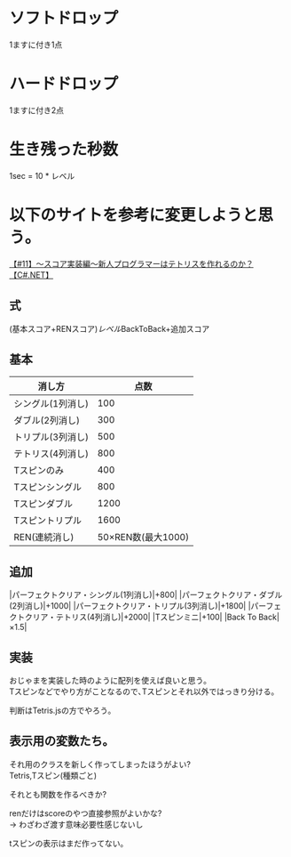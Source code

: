 # ソフトドロップ
1ますに付き1点

# ハードドロップ
1ますに付き2点

# 生き残った秒数
1sec = 10 * レベル

# 以下のサイトを参考に変更しようと思う｡
[【#11】～スコア実装編～新人プログラマーはテトリスを作れるのか？【C#.NET】](https://www.terasol.co.jp/%E3%83%97%E3%83%AD%E3%82%B0%E3%83%A9%E3%83%9F%E3%83%B3%E3%82%B0/6841)

## 式
(基本スコア+RENスコア)*レベル*BackToBack+追加スコア

## 基本
|消し方|点数|
|--|--|
|シングル(1列消し)|100|
|ダブル(2列消し)|300|
|トリプル(3列消し)|500|
|テトリス(4列消し)|800|
|Tスピンのみ|400|
|Tスピンシングル|800|
|Tスピンダブル|1200|
|Tスピントリプル|1600|
|REN(連続消し)|50×REN数(最大1000)|

## 追加
|パーフェクトクリア・シングル(1列消し)|+800|
|パーフェクトクリア・ダブル(2列消し)|+1000|
|パーフェクトクリア・トリプル(3列消し)|+1800|
|パーフェクトクリア・テトリス(4列消し)|+2000|
|Tスピンミニ|+100|
|Back To Back|×1.5|

## 実装
おじゃまを実装した時のように配列を使えば良いと思う｡  
Tスピンなどでやり方がことなるので､Tスピンとそれ以外ではっきり分ける｡  

判断はTetris.jsの方でやろう｡


## 表示用の変数たち｡
それ用のクラスを新しく作ってしまったほうがよい?  
Tetris,Tスピン(種類ごと)

それとも関数を作るべきか?

renだけはscoreのやつ直接参照がよいかな?  
-> わざわざ渡す意味必要性感じないし

tスピンの表示はまだ作ってない｡